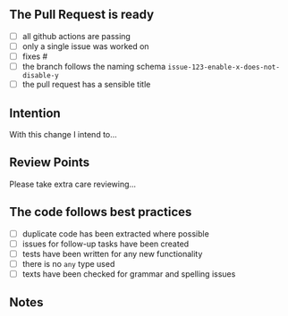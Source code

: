 ## The Pull Request is ready

- [ ] all github actions are passing
- [ ] only a single issue was worked on
- [ ] fixes #<!-- Your Issue ID here -->
- [ ] the branch follows the naming schema `issue-123-enable-x-does-not-disable-y`
- [ ] the pull request has a sensible title

## Intention

With this change I intend to...

<!-- Please state what the intention of the change is -->

## Review Points

Please take extra care reviewing...

<!-- Please list anything you want to have checked extra carefully -->

## The code follows best practices

- [ ] duplicate code has been extracted where possible
- [ ] issues for follow-up tasks have been created
- [ ] tests have been written for any new functionality
- [ ] there is no `any` type used
- [ ] texts have been checked for grammar and spelling issues

## Notes

<!-- Use this section for any additional information you want to share -->

